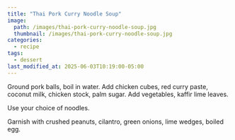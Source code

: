```yaml
---
title: "Thai Pork Curry Noodle Soup"
image: 
  path: /images/thai-pork-curry-noodle-soup.jpg
  thumbnail: /images/thai-pork-curry-noodle-soup.jpg
categories:
  - recipe
tags:
  - dessert
last_modified_at: 2025-06-03T10:19:00-05:00
---
```


Ground pork balls, boil in water. Add chicken cubes, red curry paste, coconut milk, chicken stock, palm sugar. Add vegetables, kaffir lime leaves. 

Use your choice of noodles. 

Garnish with crushed peanuts, cilantro, green onions, lime wedges, boiled egg.